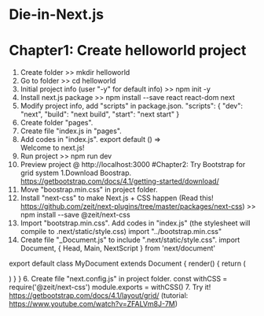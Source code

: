# Die-in-Next.js
# Chapter1: Create helloworld project
1. Create folder >> mkdir helloworld
2. Go to folder >> cd helloworld
3. Initial project info (user "-y" for default info) >> npm init -y
4. Install next.js package >> npm install --save react react-dom next
5. Modify project info, add "scripts" in package.json. 
    "scripts": {
      "dev": "next",
      "build": "next build",
      "start": "next start"
    }
6. Create folder "pages".
7. Create file "index.js in "pages".
8. Add codes in "index.js".
    export default () => <div>Welcome to next.js!</div>
9. Run project >> npm run dev
10. Preview project @ http://localhost:3000
#Chapter2: Try Bootstrap for grid system
1.Download Boostrap. https://getbootstrap.com/docs/4.1/getting-started/download/
2. Move "boostrap.min.css" in project folder.
3. Install "next-css" to make Next.js + CSS happen (Read this! https://github.com/zeit/next-plugins/tree/master/packages/next-css) >> npm install --save @zeit/next-css
4. Import "bootstrap.min.css". Add codes in "index.js" (the stylesheet will compile to .next/static/style.css)
import "../bootstrap.min.css"
5. Create file "_Document.js" to include ".next/static/style.css".
import Document, { Head, Main, NextScript } from 'next/document'

export default class MyDocument extends Document {
  render() {
    return (
      <html>
        <Head>
          <link rel="stylesheet" href="/_next/static/style.css" />
        </Head>
        <body>
          <Main />
          <NextScript />
        </body>
      </html>
    )
  }
}
6. Create file "next.config.js" in project folder.
const withCSS = require('@zeit/next-css')
module.exports = withCSS()
7. Try it! https://getbootstrap.com/docs/4.1/layout/grid/ (tutorial: https://www.youtube.com/watch?v=ZFALVm8J-7M)
